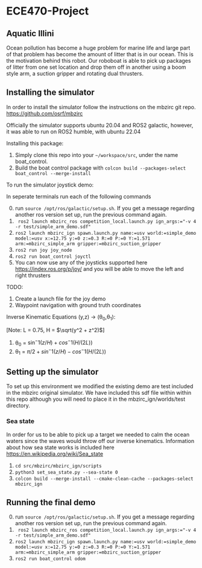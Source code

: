 # ECE470-Project
## Aquatic Illini
Ocean pollution has become a huge problem for marine life and large part of that problem has become the amount of litter that is in our ocean. This is the motivation behind this robot. Our roboboat is able to pick up packages of litter from one set location and drop them off in another using a boom style arm, a suction gripper and rotating dual thrusters. 

## Installing the simulator

In order to install the simulator follow the instructions on the mbzirc git repo.
https://github.com/osrf/mbzirc

Officially the simulator supports ubuntu 20.04 and ROS2 galactic, however, it was able to run on ROS2 humble, with ubuntu 22.04

Installing this package:
1. Simply clone this repo into your `~/workspace/src`, under the name boat_control.
2. Build the boat control package with `colcon build --packages-select boat_control --merge-install`

To run the simulator joystick demo:

In seperate terminals run each of the following commands

0. run `source /opt/ros/galactic/setup.sh`. If you get a message regarding another ros version set up, run the previous command again.
1. ` ros2 launch mbzirc_ros competition_local.launch.py ign_args:="-v 4 -r test/simple_arm_demo.sdf"`
2. `ros2 launch mbzirc_ign spawn.launch.py name:=usv world:=simple_demo model:=usv x:=12.75 y:=0 z:=0.3 R:=0 P:=0 Y:=1.571 arm:=mbzirc_simple_arm gripper:=mbzirc_suction_gripper`
3. `ros2 run joy joy_node`
4. `ros2 run boat_control joyctl`
5. You can now use any of the joysticks supported here https://index.ros.org/p/joy/ and you will be able to move the left and right thrusters

TODO:
1. Create a launch file for the joy demo
2. Waypoint navigation with ground truth coordinates

Inverse Kinematic Equations (y,z) -> (θ<sub>0</sub>,θ<sub>1</sub>):

[Note: L = 0.75, H = $\sqrt(y^2 + z^2)$]

1. θ<sub>0</sub> = $\sin^-1(z/H) + cos^-1(H/(2L))$
2. θ<sub>1</sub> = $\pi/2 + sin^-1(z/H) - cos^-1(H/(2L))$


## Setting up the simulator
To set up this environment we modified the existing demo are test included in the mbzirc original simulator.
We have included this sdf file within within this repo although you will need to place it in the mbzirc_ign/worlds/test directory.
### Sea state
In order for us to be able to pick up a target we needed to calm the ocean waters since the waves would throw off our inverse kinematics.
Information about how sea state works is included here https://en.wikipedia.org/wiki/Sea_state
 1. `cd src/mbzirc/mbzirc_ign/scripts`
 2. `python3 set_sea_state.py --sea-state 0`
 3. `colcon build --merge-install --cmake-clean-cache --packages-select mbzirc_ign`

## Running the final demo

0. run `source /opt/ros/galactic/setup.sh`. If you get a message regarding another ros version set up, run the previous command again.
1. ` ros2 launch mbzirc_ros competition_local.launch.py ign_args:="-v 4 -r test/simple_arm_demo.sdf"`
2. `ros2 launch mbzirc_ign spawn.launch.py name:=usv world:=simple_demo model:=usv x:=12.75 y:=0 z:=0.3 R:=0 P:=0 Y:=1.571 arm:=mbzirc_simple_arm gripper:=mbzirc_suction_gripper`
3. `ros2 run boat_control odom`
